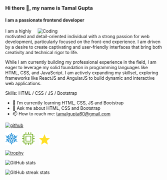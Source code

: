 ### Hi there 👋, my name is Tamal Gupta
#### I am a passionate frontend developer
<img align="Right" width="400" src="https://cdn.pixabay.com/photo/2016/09/08/04/12/programmer-1653351_1280.png" alt="Coding"/>


I am a highly motivated and detail-oriented individual with a strong passion for web development, particularly focused on the front-end experience. I am driven by a desire to create captivating and user-friendly interfaces that bring both creativity and technical rigor to life.

While I am currently building my professional experience in the field, I am eager to leverage my solid foundation in programming languages like HTML, CSS, and JavaScript. I am actively expanding my skillset, exploring frameworks like ReactJS and AngularJS to build dynamic and interactive web applications.

Skills: HTML / CSS / JS / Bootstrap

- 🌱 I’m currently learning HTML, CSS, JS and Bootstrap 
- 💬 Ask me about HTML, CSS and Bootstrap 
- 📫 How to reach me: tamalgupta60@gmail.com 


[<img src='https://cdn.jsdelivr.net/npm/simple-icons@3.0.1/icons/github.svg' alt='github' height='40'>](https://github.com/TamalGupta)  

<a href='https://archiveprogram.github.com/'><img src='https://raw.githubusercontent.com/acervenky/animated-github-badges/master/assets/acbadge.gif' width='40' height='40'></a> <a href='https://docs.github.com/en/developers'><img src='https://raw.githubusercontent.com/acervenky/animated-github-badges/master/assets/devbadge.gif' width='40' height='40'></a> <a href='https://stars.github.com/'><img src='https://raw.githubusercontent.com/acervenky/animated-github-badges/master/assets/starbadge.gif' width='35' height='35'></a> 

[![trophy](https://github-profile-trophy.vercel.app/?username=TamalGupta)](https://github.com/ryo-ma/github-profile-trophy)

![GitHub stats](https://github-readme-stats.vercel.app/api?username=TamalGupta&show_icons=true&count_private=true)  

![GitHub streak stats](https://streak-stats.demolab.com/?user=TamalGupta)  

